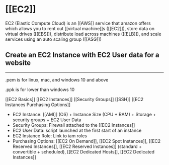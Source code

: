 # [[EC2]]

EC2 (Elastic Compute Cloud) is an [[AWS]] service that amazon offers which allows you to rent out [[virtual machine]]s ([[EC2]]), store data on virtual drives ([[EBS]]), distribute load across machines ([[ELB]]), and scale services using an auto scaling group ([[ASG]])


## Create an EC2 Instance with EC2 User data for a website
---
.pem is for linux, mac, and windows 10 and above

.ppk is for lower than windows 10


[[EC2 Basics]]
[[EC2 Instances]]
[[Security Groups]]
[[SSH]]
[[EC2 Instances Purchasing Options]]

- EC2 Instance: [[AMI]] (OS) + Instance Size (CPU + RAM) + Storage + security groups + EC2 User Data
- Security Groups: Firewall attached to the [[EC2 Instances]]
- EC2 User Data: script launched at  the first start of an instance
- EC2 Instance Role: Link to iam roles
- Purchasing Options: [[EC2 On Demand]], [[EC2 Spot Instances]], [[EC2 Reserved Instances]], [[EC2 Reserved Instances]] (standard + convertible + scheduled), [[EC2 Dedicated Hosts]], [[EC2 Dedicated Instances]]

